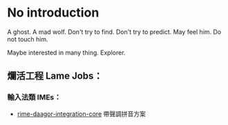 # No introduction

A ghost. A mad wolf. Don't try to find. Don't try to predict. May feel him. Do not touch him.

Maybe interested in many thing. Explorer.





## 爛活工程 Lame Jobs：

### 輸入法類 IMEs：

- [rime-daagor-integration-core](https://github.com/KobeArthurScofield/rime-daagor-integration-core) 帶聲調拼音方案
